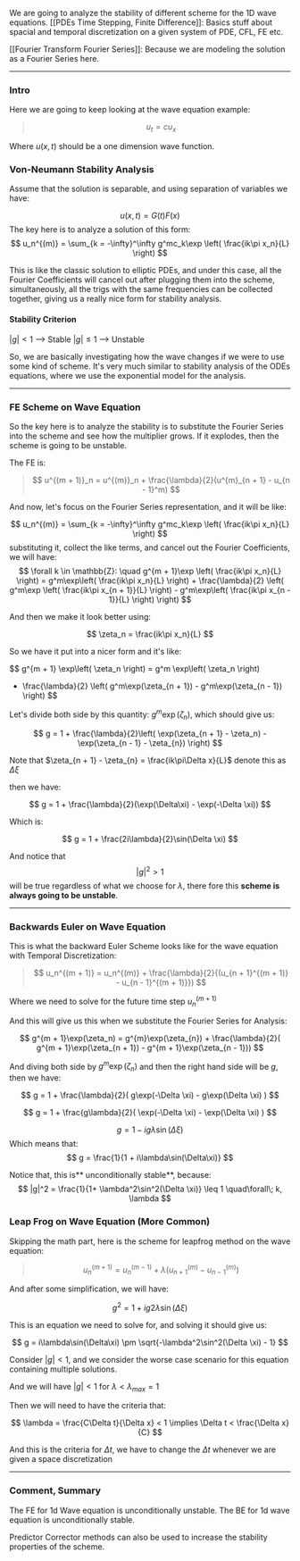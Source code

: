 We are going to analyze the stability of different scheme for the 1D wave equations. 
[[PDEs Time Stepping, Finite Difference]]: Basics stuff about spacial and temporal discretization on a given system of PDE, CFL, FE etc. 

[[Fourier Transform Fourier Series]]: Because we are modeling the solution as a Fourier Series here. 

---

### **Intro**

Here we are going to keep looking at the wave equation example: 

> $$u_t = cu_x$$

Where $u(x, t)$ should be a one dimension wave function. 

### **Von-Neumann Stability Analysis**
Assume that the solution is separable, and using separation of variables we have: 

$$
u(x, t) = G(t)F(x)
$$
The key here is to analyze a solution of this form: 
$$
u_n^{(m)} = \sum_{k = -\infty}^\infty g^mc_k\exp
\left(
	\frac{ik\pi x_n}{L}
\right)
$$

This is like the classic solution to elliptic PDEs, and under this case, all the Fourier Coefficients will cancel out after plugging them into the scheme, simultaneously, all the trigs with the same frequencies can be collected together, giving us a really nice form for stability analysis. 

#### **Stability Criterion**

$|g| < 1$ --> Stable
$|g| \leq 1$ --> Unstable 

So, we are basically investigating how the wave changes if we were to use some kind of scheme. It's very much similar to stability analysis of the ODEs equations, where we use the exponential model for the analysis. 

---

### **FE Scheme on Wave Equation**

So the key here is to analyze the stability is to substitute the Fourier Series into the scheme and see how the multiplier grows. If it explodes, then the scheme is going to be unstable. 

The FE is: 

> $$
> u^{(m + 1)}_n = u^{(m)}_n + \frac{\lambda}{2}(u^{m}_{n + 1} - u_{n - 1}^m)
> $$

And now, let's focus on the Fourier Series representation, and it will be like: 

$$
u_n^{(m)} = \sum_{k = -\infty}^\infty g^mc_k\exp
\left(
	\frac{ik\pi x_n}{L}
\right)
$$
substituting it, collect the like terms, and cancel out the Fourier Coefficients, we will have: 
$$
\forall k \in \mathbb{Z}: \quad 
g^{m + 1}\exp
	\left(
		\frac{ik\pi x_n}{L}
	\right)  = 
	g^m\exp\left(
		\frac{ik\pi x_n}{L}
	\right)
	+ 
	\frac{\lambda}{2}
	\left( 
		g^m\exp \left(
			\frac{ik\pi x_{n + 1}}{L}
		\right)
		-
		g^m\exp\left( 
			\frac{ik\pi x_{n - 1}}{L}
		\right)
	\right)
$$

And then we make it look better using: 

$$
\zeta_n = \frac{ik\pi x_n}{L}
$$

So we have it put into a nicer form and it's like: 

$$
g^{m + 1} \exp\left( 
	\zeta_n
\right) = g^m \exp\left(
	\zeta_n
\right)
+ \frac{\lambda}{2}
\left( 
	g^m\exp(\zeta_{n + 1}) - g^m\exp(\zeta_{n - 1})
\right)
$$

Let's divide both side by this quantity: $g^m\exp(\zeta_n)$, which should give us: 

$$
g = 1 + \frac{\lambda}{2}\left( 
	\exp(\zeta_{n + 1} - \zeta_n) - \exp(\zeta_{n - 1} - \zeta_{n})
\right)
$$

Note that $\zeta_{n + 1} - \zeta_{n} = \frac{ik\pi\Delta x}{L}$ denote this as $\Delta\xi$

then we have: 

$$
g = 1 + \frac{\lambda}{2}(\exp(\Delta\xi) - \exp(-\Delta \xi))
$$

Which is: 

$$
g = 1 + \frac{2i\lambda}{2}\sin(\Delta \xi)
$$

And notice that $$|g|^2 > 1$$ will be true regardless of what we choose for $\lambda$, there fore this **scheme is always going to be unstable**. 

---
### **Backwards Euler on Wave Equation**

This is what the backward Euler Scheme looks like for the wave equation with Temporal Discretization: 

> $$
> u_n^{(m + 1)} = u_n^{(m)} + \frac{\lambda}{2}{(u_{n + 1}^{(m + 1)} - u_{n - 1}^{(m + 1)}})
> $$

Where we need to solve for the future time step $u_n^{(m + 1)}$

And this will give us this when we substitute the Fourier Series for Analysis: 

$$
g^{m + 1}\exp(\zeta_n) = 
g^{m}\exp(\zeta_{n}) + \frac{\lambda}{2}(
g^{m + 1}\exp(\zeta_{n + 1}) - g^{m + 1}\exp(\zeta_{n - 1}))
$$

And diving both side by $g^{m}\exp(\zeta_n)$ and then the right hand side will be  $g$, then we have: 

$$
g = 1 + \frac{\lambda}{2}(
	g\exp(-\Delta \xi) - g\exp(\Delta \xi)
)
$$

$$
g = 1 + \frac{g\lambda}{2}(
	\exp(-\Delta \xi) - \exp(\Delta \xi)
)
$$

$$
g = 1 - ig\lambda\sin(\Delta \xi)
$$
Which means that: 
$$
g = \frac{1}{1 + i\lambda\sin(\Delta\xi)}
$$

Notice that, this is** unconditionally stable**, because: 
$$
|g|^2 = \frac{1}{1+ \lambda^2\sin^2(\Delta \xi)} \leq 1 \quad\forall\; k, \lambda
$$

### **Leap Frog on Wave Equation (More Common)**
Skipping the math part, here is the scheme for leapfrog method on the wave equation: 

> $$
> u_n^{(m + 1)} = u_n^{(m - 1)} + \lambda(u_{n + 1}^{(m)} - u_{n - 1}^{(m)})
> $$

And after some simplification, we will have: 

$$
g^2 = 1 + ig2\lambda\sin(\Delta \xi)
$$

This is an equation we need to solve for, and solving it should give us: 

$$
g = i\lambda\sin(\Delta\xi) \pm \sqrt{-\lambda^2\sin^2(\Delta \xi) - 1}
$$

Consider $|g| < 1$, and we consider the worse case scenario for this equation containing multiple solutions. 

And we will have $|g| < 1$ for $\lambda < \lambda_{max} = 1$

Then we will need to have the criteria that: 

$$
\lambda = \frac{C\Delta t}{\Delta x} < 1 \implies \Delta t < \frac{\Delta x}{C}
$$

And this is the criteria for $\Delta t$, we have to change the $\Delta t$ whenever we are given a space discretization 


---
### **Comment, Summary**

The FE for 1d Wave equation is unconditionally unstable.
The BE for 1d wave equation is unconditionally stable. 

Predictor Corrector methods can also be used to increase the stability properties of the scheme.


